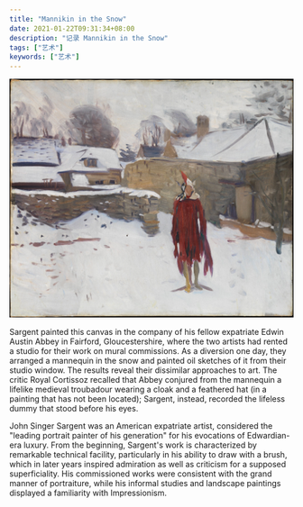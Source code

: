 ```yaml
---
title: "Mannikin in the Snow"
date: 2021-01-22T09:31:34+08:00
description: "记录 Mannikin in the Snow"
tags: ["艺术"]
keywords: ["艺术"]
---
```


![mannikin-in-the-snow.png](/images/arts/mannikin-in-the-snow.jpeg)

Sargent painted this canvas in the company of his fellow expatriate Edwin Austin Abbey in Fairford, Gloucestershire, where the two artists had rented a studio for their work on mural commissions. As a diversion one day, they arranged a mannequin in the snow and painted oil sketches of it from their studio window. The results reveal their dissimilar approaches to art. The critic Royal Cortissoz recalled that Abbey conjured from the mannequin a lifelike medieval troubadour wearing a cloak and a feathered hat (in a painting that has not been located); Sargent, instead, recorded the lifeless dummy that stood before his eyes.

John Singer Sargent was an American expatriate artist, considered the "leading portrait painter of his generation" for his evocations of Edwardian-era luxury. From the beginning, Sargent's work is characterized by remarkable technical facility, particularly in his ability to draw with a brush, which in later years inspired admiration as well as criticism for a supposed superficiality. His commissioned works were consistent with the grand manner of portraiture, while his informal studies and landscape paintings displayed a familiarity with Impressionism.
